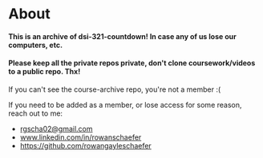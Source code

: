 # About

#### This is an archive of dsi-321-countdown! In case any of us lose our computers, etc.  

#### Please keep all the private repos private, don't clone coursework/videos to a public repo. Thx! 


If you can't see the course-archive repo, you're not a member :(

If you need to be added as a member, or lose access for some reason, reach out to me:

* rgscha02@gmail.com <br />
* www.linkedin.com/in/rowanschaefer <br />
* https://github.com/rowangayleschaefer <br />




<br />

